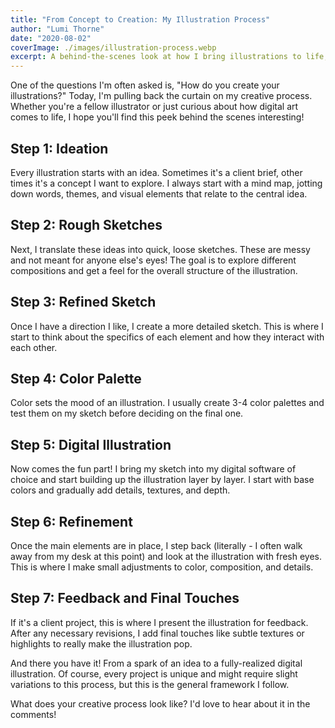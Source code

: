 ```yaml
---
title: "From Concept to Creation: My Illustration Process"
author: "Lumi Thorne"
date: "2020-08-02"
coverImage: ./images/illustration-process.webp
excerpt: A behind-the-scenes look at how I bring illustrations to life, from initial idea to final product.
---
```


One of the questions I'm often asked is, "How do you create your illustrations?" Today, I'm pulling back the curtain on my creative process. Whether you're a fellow illustrator or just curious about how digital art comes to life, I hope you'll find this peek behind the scenes interesting!

## Step 1: Ideation

Every illustration starts with an idea. Sometimes it's a client brief, other times it's a concept I want to explore. I always start with a mind map, jotting down words, themes, and visual elements that relate to the central idea.

## Step 2: Rough Sketches

Next, I translate these ideas into quick, loose sketches. These are messy and not meant for anyone else's eyes! The goal is to explore different compositions and get a feel for the overall structure of the illustration.

## Step 3: Refined Sketch

Once I have a direction I like, I create a more detailed sketch. This is where I start to think about the specifics of each element and how they interact with each other.

## Step 4: Color Palette

Color sets the mood of an illustration. I usually create 3-4 color palettes and test them on my sketch before deciding on the final one.

## Step 5: Digital Illustration

Now comes the fun part! I bring my sketch into my digital software of choice and start building up the illustration layer by layer. I start with base colors and gradually add details, textures, and depth.

## Step 6: Refinement

Once the main elements are in place, I step back (literally - I often walk away from my desk at this point) and look at the illustration with fresh eyes. This is where I make small adjustments to color, composition, and details.

## Step 7: Feedback and Final Touches

If it's a client project, this is where I present the illustration for feedback. After any necessary revisions, I add final touches like subtle textures or highlights to really make the illustration pop.

And there you have it! From a spark of an idea to a fully-realized digital illustration. Of course, every project is unique and might require slight variations to this process, but this is the general framework I follow.

What does your creative process look like? I'd love to hear about it in the comments!
